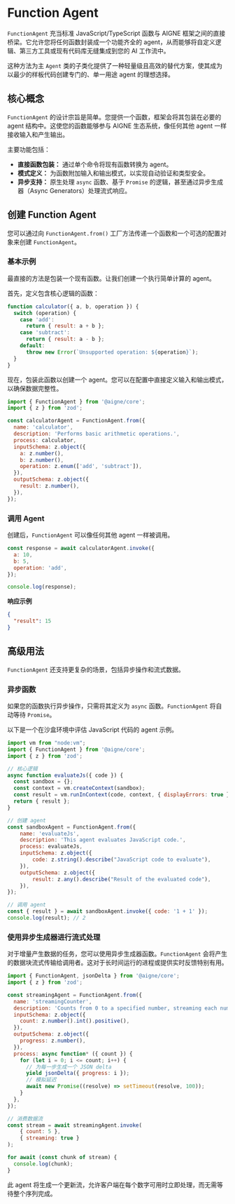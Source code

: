 # Function Agent

`FunctionAgent` 充当标准 JavaScript/TypeScript 函数与 AIGNE 框架之间的直接桥梁。它允许您将任何函数封装成一个功能齐全的 agent，从而能够将自定义逻辑、第三方工具或现有代码库无缝集成到您的 AI 工作流中。

这种方法为主 `Agent` 类的子类化提供了一种轻量级且高效的替代方案，使其成为以最少的样板代码创建专门的、单一用途 agent 的理想选择。

## 核心概念

`FunctionAgent` 的设计宗旨是简单。您提供一个函数，框架会将其包装在必要的 agent 结构中。这使您的函数能够参与 AIGNE 生态系统，像任何其他 agent 一样接收输入和产生输出。

主要功能包括：
- **直接函数包装：** 通过单个命令将现有函数转换为 agent。
- **模式定义：** 为函数附加输入和输出模式，以实现自动验证和类型安全。
- **异步支持：** 原生处理 `async` 函数、基于 `Promise` 的逻辑，甚至通过异步生成器（Async Generators）处理流式响应。

## 创建 Function Agent

您可以通过向 `FunctionAgent.from()` 工厂方法传递一个函数和一个可选的配置对象来创建 `FunctionAgent`。

### 基本示例

最直接的方法是包装一个现有函数。让我们创建一个执行简单计算的 agent。

首先，定义包含核心逻辑的函数：

```javascript 简单的计算器函数 icon=logos:javascript
function calculator({ a, b, operation }) {
  switch (operation) {
    case 'add':
      return { result: a + b };
    case 'subtract':
      return { result: a - b };
    default:
      throw new Error(`Unsupported operation: ${operation}`);
  }
}
```

现在，包装此函数以创建一个 agent。您可以在配置中直接定义输入和输出模式，以确保数据完整性。

```javascript 创建计算器 Agent icon=logos:javascript
import { FunctionAgent } from '@aigne/core';
import { z } from 'zod';

const calculatorAgent = FunctionAgent.from({
  name: 'calculator',
  description: 'Performs basic arithmetic operations.',
  process: calculator,
  inputSchema: z.object({
    a: z.number(),
    b: z.number(),
    operation: z.enum(['add', 'subtract']),
  }),
  outputSchema: z.object({
    result: z.number(),
  }),
});
```

### 调用 Agent

创建后，`FunctionAgent` 可以像任何其他 agent 一样被调用。

```javascript 调用 Agent icon=logos:javascript
const response = await calculatorAgent.invoke({
  a: 10,
  b: 5,
  operation: 'add',
});

console.log(response);
```

**响应示例**

```json
{
  "result": 15
}
```

## 高级用法

`FunctionAgent` 还支持更复杂的场景，包括异步操作和流式数据。

### 异步函数

如果您的函数执行异步操作，只需将其定义为 `async` 函数。`FunctionAgent` 将自动等待 `Promise`。

以下是一个在沙盒环境中评估 JavaScript 代码的 agent 示例。

```javascript 沙盒 Agent 实现 icon=logos:javascript
import vm from "node:vm";
import { FunctionAgent } from '@aigne/core';
import { z } from 'zod';

// 核心逻辑
async function evaluateJs({ code }) {
  const sandbox = {};
  const context = vm.createContext(sandbox);
  const result = vm.runInContext(code, context, { displayErrors: true });
  return { result };
}

// 创建 agent
const sandboxAgent = FunctionAgent.from({
    name: 'evaluateJs',
    description: 'This agent evaluates JavaScript code.',
    process: evaluateJs,
    inputSchema: z.object({
        code: z.string().describe("JavaScript code to evaluate"),
    }),
    outputSchema: z.object({
        result: z.any().describe("Result of the evaluated code"),
    }),
});

// 调用 agent
const { result } = await sandboxAgent.invoke({ code: '1 + 1' });
console.log(result); // 2
```

### 使用异步生成器进行流式处理

对于增量产生数据的任务，您可以使用异步生成器函数。`FunctionAgent` 会将产生的数据块流式传输给调用者。这对于长时间运行的进程或提供实时反馈特别有用。

```javascript 流式 Agent 示例 icon=logos:javascript
import { FunctionAgent, jsonDelta } from '@aigne/core';
import { z } from 'zod';

const streamingAgent = FunctionAgent.from({
  name: 'streamingCounter',
  description: 'Counts from 0 to a specified number, streaming each number.',
  inputSchema: z.object({
    count: z.number().int().positive(),
  }),
  outputSchema: z.object({
    progress: z.number(),
  }),
  process: async function* ({ count }) {
    for (let i = 0; i <= count; i++) {
      // 为每一步生成一个 JSON delta
      yield jsonDelta({ progress: i });
      // 模拟延迟
      await new Promise((resolve) => setTimeout(resolve, 100));
    }
  },
});

// 消费数据流
const stream = await streamingAgent.invoke(
    { count: 5 }, 
    { streaming: true }
);

for await (const chunk of stream) {
  console.log(chunk);
}
```

此 agent 将生成一个更新流，允许客户端在每个数字可用时立即处理，而无需等待整个序列完成。